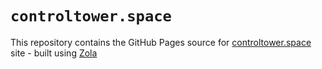 # `controltower.space`

This repository contains the GitHub Pages source for [controltower.space](https://controltower.space) site - built 
using [Zola](https://getzola.org)